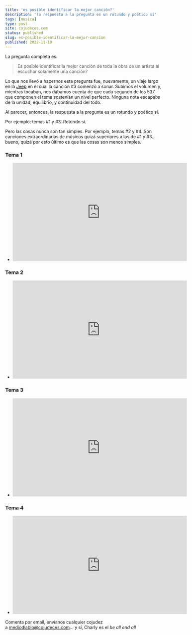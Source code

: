 ```yaml
---
title: 'es posible identificar la mejor canción?'
description: 'la respuesta a la pregunta es un rotundo y poético sí'
tags: [musica]
type: post
site: cojudeces.com
status: published
slug: es-posible-identificar-la-mejor-cancion
published: 2022-11-10
---
```


La pregunta completa es:

> Es posible identificar la mejor canción de toda la obra de un artista al escuchar solamente una canción?

Lo que nos llevó a hacernos esta pregunta fue, nuevamente, un viaje largo en la [Jeep](https://www.cojudeces.com/la-jeep/) en el cual la canción #3 comenzó a sonar. Subimos el volumen y, mientras tocaban, nos dábamos cuenta de que cada segundo de los 537 que componen el tema sostenían un nivel perfecto. Ninguna nota escapaba de la unidad, equilibrio, y continuidad del todo.

Al parecer, entonces, la respuesta a la pregunta es un rotundo y poético sí.

Por ejemplo: temas #1 y #3. Rotundo sí.

Pero las cosas nunca son tan simples. Por ejemplo, temas #2 y #4. Son canciones extraordinarias de músicos quizá superiores a los de #1 y #3… bueno, quizá por esto último es que las cosas son menos simples.

### Tema 1

- <iframe width="560" height="315" src="https://www.youtube.com/embed/QkF3oxziUI4?si=ealkq6EnC6egj_JB" title="YouTube video player" frameborder="0" allow="accelerometer; autoplay; clipboard-write; encrypted-media; gyroscope; picture-in-picture; web-share" referrerpolicy="strict-origin-when-cross-origin" allowfullscreen></iframe>

### Tema 2

- <iframe width="560" height="315" src="https://www.youtube.com/embed/IDjI8fr33NI?si=mNy0p-JhH1KvaUku" title="YouTube video player" frameborder="0" allow="accelerometer; autoplay; clipboard-write; encrypted-media; gyroscope; picture-in-picture; web-share" referrerpolicy="strict-origin-when-cross-origin" allowfullscreen></iframe>

### Tema 3

- <iframe width="560" height="315" src="https://www.youtube.com/embed/4_fvXrgAm1A?si=2sqj7jkl2x9e0ts1" title="YouTube video player" frameborder="0" allow="accelerometer; autoplay; clipboard-write; encrypted-media; gyroscope; picture-in-picture; web-share" referrerpolicy="strict-origin-when-cross-origin" allowfullscreen></iframe>

### Tema 4

- <iframe width="560" height="315" src="https://www.youtube.com/embed/HtUH9z_Oey8?si=EbBgq7_xCcb2U5OH" title="YouTube video player" frameborder="0" allow="accelerometer; autoplay; clipboard-write; encrypted-media; gyroscope; picture-in-picture; web-share" referrerpolicy="strict-origin-when-cross-origin" allowfullscreen></iframe>

Comenta por email, envíanos cualquier cojudez a mediodiablo@cojudeces.com... y sí, Charly es el *be all end all*

